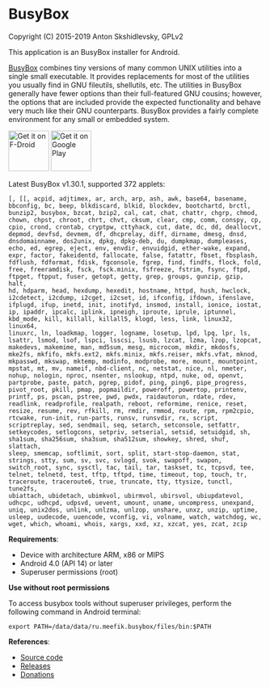 # BusyBox

Copyright (C) 2015-2019 Anton Skshidlevsky, GPLv2

This application is an BusyBox installer for Android.

[BusyBox](http://busybox.net) combines tiny versions of many common UNIX utilities into a single small executable. It provides replacements for most of the utilities you usually find in GNU fileutils, shellutils, etc. The utilities in BusyBox generally have fewer options than their full-featured GNU cousins; however, the options that are included provide the expected functionality and behave very much like their GNU counterparts. BusyBox provides a fairly complete environment for any small or embedded system.

<a href="https://f-droid.org/packages/ru.meefik.busybox/" target="_blank">
<img src="https://f-droid.org/badge/get-it-on.png" alt="Get it on F-Droid" height="80"/></a>
<a href="https://play.google.com/store/apps/details?id=ru.meefik.busybox" target="_blank">
<img src="https://play.google.com/intl/en_us/badges/images/generic/en-play-badge.png" alt="Get it on Google Play" height="80"/></a>

Latest BusyBox v1.30.1, supported 372 applets:

    [, [[, acpid, adjtimex, ar, arch, arp, ash, awk, base64, basename,
    bbconfig, bc, beep, blkdiscard, blkid, blockdev, bootchartd, brctl,
    bunzip2, busybox, bzcat, bzip2, cal, cat, chat, chattr, chgrp, chmod,
    chown, chpst, chroot, chrt, chvt, cksum, clear, cmp, comm, conspy, cp,
    cpio, crond, crontab, cryptpw, cttyhack, cut, date, dc, dd, deallocvt,
    depmod, devfsd, devmem, df, dhcprelay, diff, dirname, dmesg, dnsd,
    dnsdomainname, dos2unix, dpkg, dpkg-deb, du, dumpkmap, dumpleases,
    echo, ed, egrep, eject, env, envdir, envuidgid, ether-wake, expand,
    expr, factor, fakeidentd, fallocate, false, fatattr, fbset, fbsplash,
    fdflush, fdformat, fdisk, fgconsole, fgrep, find, findfs, flock, fold,
    free, freeramdisk, fsck, fsck.minix, fsfreeze, fstrim, fsync, ftpd,
    ftpget, ftpput, fuser, getopt, getty, grep, groups, gunzip, gzip, halt,
    hd, hdparm, head, hexdump, hexedit, hostname, httpd, hush, hwclock,
    i2cdetect, i2cdump, i2cget, i2cset, id, ifconfig, ifdown, ifenslave,
    ifplugd, ifup, inetd, init, inotifyd, insmod, install, ionice, iostat,
    ip, ipaddr, ipcalc, iplink, ipneigh, iproute, iprule, iptunnel,
    kbd_mode, kill, killall, killall5, klogd, less, link, linux32, linux64,
    linuxrc, ln, loadkmap, logger, logname, losetup, lpd, lpq, lpr, ls,
    lsattr, lsmod, lsof, lspci, lsscsi, lsusb, lzcat, lzma, lzop, lzopcat,
    makedevs, makemime, man, md5sum, mesg, microcom, mkdir, mkdosfs,
    mke2fs, mkfifo, mkfs.ext2, mkfs.minix, mkfs.reiser, mkfs.vfat, mknod,
    mkpasswd, mkswap, mktemp, modinfo, modprobe, more, mount, mountpoint,
    mpstat, mt, mv, nameif, nbd-client, nc, netstat, nice, nl, nmeter,
    nohup, nologin, nproc, nsenter, nslookup, ntpd, nuke, od, openvt,
    partprobe, paste, patch, pgrep, pidof, ping, ping6, pipe_progress,
    pivot_root, pkill, pmap, popmaildir, poweroff, powertop, printenv,
    printf, ps, pscan, pstree, pwd, pwdx, raidautorun, rdate, rdev,
    readlink, readprofile, realpath, reboot, reformime, renice, reset,
    resize, resume, rev, rfkill, rm, rmdir, rmmod, route, rpm, rpm2cpio,
    rtcwake, run-init, run-parts, runsv, runsvdir, rx, script,
    scriptreplay, sed, sendmail, seq, setarch, setconsole, setfattr,
    setkeycodes, setlogcons, setpriv, setserial, setsid, setuidgid, sh,
    sha1sum, sha256sum, sha3sum, sha512sum, showkey, shred, shuf, slattach,
    sleep, smemcap, softlimit, sort, split, start-stop-daemon, stat,
    strings, stty, sum, sv, svc, svlogd, svok, swapoff, swapon,
    switch_root, sync, sysctl, tac, tail, tar, taskset, tc, tcpsvd, tee,
    telnet, telnetd, test, tftp, tftpd, time, timeout, top, touch, tr,
    traceroute, traceroute6, true, truncate, tty, ttysize, tunctl, tune2fs,
    ubiattach, ubidetach, ubimkvol, ubirmvol, ubirsvol, ubiupdatevol,
    udhcpc, udhcpd, udpsvd, uevent, umount, uname, uncompress, unexpand,
    uniq, unix2dos, unlink, unlzma, unlzop, unshare, unxz, unzip, uptime,
    usleep, uudecode, uuencode, vconfig, vi, volname, watch, watchdog, wc,
    wget, which, whoami, whois, xargs, xxd, xz, xzcat, yes, zcat, zcip

**Requirements**:

* Device with architecture ARM, x86 or MIPS
* Android 4.0 (API 14) or later
* Superuser permissions (root)

**Use without root permissions**

To access busybox tools without superuser privileges, perform the following command in Android terminal:

    export PATH=/data/data/ru.meefik.busybox/files/bin:$PATH

**References**:

* [Source code](https://github.com/meefik/busybox)
* [Releases](https://github.com/meefik/busybox/releases)
* [Donations](http://meefik.github.io/donate/)
